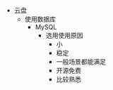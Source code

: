 * 云盘
    * 使用数据库
        * MySQL
            * 选用使用原因
                * 小
                * 稳定
                * 一般场景都能满足
                * 开源免费
                * 比较熟悉
 